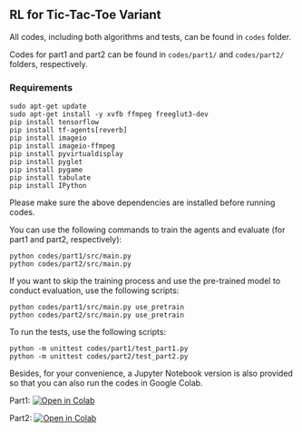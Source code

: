 ## RL for Tic-Tac-Toe Variant

All codes, including both algorithms and tests, can be found in `codes` folder.

Codes for part1 and part2 can be found in `codes/part1/` and `codes/part2/` folders, respectively.

### Requirements

```shell
sudo apt-get update
sudo apt-get install -y xvfb ffmpeg freeglut3-dev
pip install tensorflow
pip install tf-agents[reverb]
pip install imageio
pip install imageio-ffmpeg
pip install pyvirtualdisplay
pip install pyglet
pip install pygame
pip install tabulate
pip install IPython
```

Please make sure the above dependencies are installed before running codes.

You can use the following commands to train the agents and evaluate (for part1 and part2, respectively):

```shell
python codes/part1/src/main.py 
python codes/part2/src/main.py
```

If you want to skip the training process and use the pre-trained model to conduct evaluation, use the following scripts:

```shell
python codes/part1/src/main.py use_pretrain
python codes/part2/src/main.py use_pretrain
```

To run the tests, use the following scripts:

```shell
python -m unittest codes/part1/test_part1.py 
python -m unittest codes/part2/test_part2.py
```


Besides, for your convenience, a Jupyter Notebook version is also provided so that you can also run the codes in Google Colab.

Part1: [![Open in Colab](https://colab.research.google.com/assets/colab-badge.svg "Open in Colab")](https://colab.research.google.com/github/Stevenn9981/tic_tac_toe/blob/master/tic_tac_toe_part1.ipynb)

Part2: [![Open in Colab](https://colab.research.google.com/assets/colab-badge.svg "Open in Colab")](https://colab.research.google.com/github/Stevenn9981/tic_tac_toe/blob/master/tic_tac_toe_part2.ipynb)

